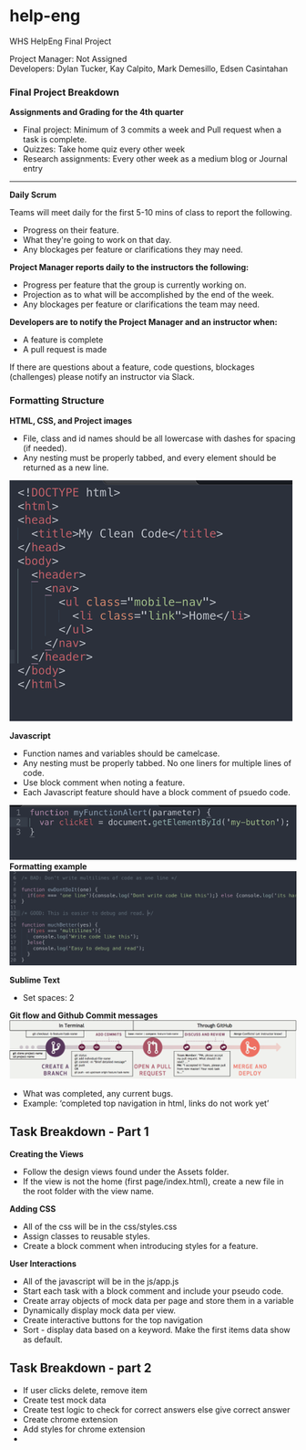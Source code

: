 # help-eng
WHS HelpEng Final Project

<p>Project Manager: Not Assigned<br>
Developers: Dylan Tucker, Kay Calpito, Mark Demesillo, Edsen Casintahan</p>

<h3>Final Project Breakdown</h3>
<b>Assignments and Grading for the 4th quarter</b>
<ul>
  <li>Final project: Minimum of 3 commits a week and Pull request when a task is complete.</li>
  <li>Quizzes: Take home quiz every other week</li>
  <li>Research assignments: Every other week as a medium blog or Journal entry</li>
</ul>


<hr>

<b>Daily Scrum</b>
<p>Teams will meet daily for the first 5-10 mins of class to report the following.
<ul>
  <li>Progress on their feature.</li>
  <li>What they're going to work on that day.</li>
  <li>Any blockages per feature or clarifications they may need.</li>
</ul>
</p>

<b>Project Manager reports daily to the instructors the following:</b>
<ul>
  <li>Progress per feature that the group is currently working on.</li>
  <li>Projection as to what will be accomplished by the end of the week.</li>
  <li>Any blockages per feature or clarifications the team may need.</li>
</ul>

<b>Developers are to notify the Project Manager and an instructor when:</b>
<ul>
  <li>A feature is complete</li>
  <li>A pull request is made</li>
</ul>


<p>If there are questions about a feature, code questions, blockages (challenges) please notify an instructor via Slack.</p>

<h3>Formatting Structure</h3>

<b>HTML, CSS, and Project images</b>
<ul>
  <li>File, class and id names should be all lowercase with dashes for spacing (if needed).</li>
  <li>Any nesting must be properly tabbed, and every element should be returned as a new line.</li>
</ul>
<img src="./images/html-css.png">

<b>Javascript</b>
<ul>
  <li>Function names and variables should be camelcase.</li>
  <li>Any nesting must be properly tabbed. No one liners for multiple lines of code.</li>
  <li>Use block comment when noting a feature.</li>
  <li>Each Javascript feature should have a block comment of psuedo code.</li>
</ul>
<img src="./images/javascript.png">
<b>Formatting example</b>
<img src="./images/formatting.png">

<b>Sublime Text</b>
<ul>
  <li>Set spaces: 2</li>
</ul>

<b>Git flow and Github Commit messages</b>
<img src="./images/git-flow.png">
<ul>
  <li>What was completed, any current bugs.</li>
  <li>Example: ‘completed top navigation in html, links do not work yet’</li>
</ul>

<h2>Task Breakdown - Part 1</h2>

<b>Creating the Views</b>
<ul>
  <li>Follow the design views found under the Assets folder.</li>
  <li>If the view is not the home (first page/index.html), create a new file in the root folder with the view name.</li>
</ul>

<b>Adding CSS</b>
<ul>
  <li>All of the css will be in the css/styles.css</li>
  <li>Assign classes to reusable styles.</li>
  <li>Create a block comment when introducing styles for a feature.</li>
</ul>

<b>User Interactions</b>
<ul>
  <li>All of the javascript will be in the js/app.js</li>
  <li>Start each task with a block comment and include your pseudo code.</li>
  <li>Create array objects of mock data per page and store them in a variable</li>
  <li>Dynamically display mock data per view.</li>
  <li>Create interactive buttons for the top navigation</li>
  <li>Sort - display data based on a keyword. Make the first items data show as default.</li>
</ul>

<h2>Task Breakdown - part 2</h2>
<ul>
  <li>If user clicks delete, remove item</li>
  <li>Create test mock data</li>
  <li>Create test logic to check for correct answers else give correct answer</li>
  <li>Create chrome extension</li>
  <li>Add styles for chrome extension</li>
  <li></li>
</ul>